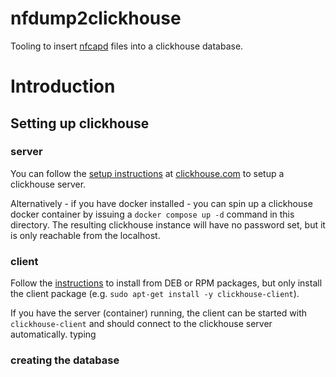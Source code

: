 # nfdump2clickhouse

Tooling to insert [nfcapd](https://github.com/phaag/nfdump) files into a clickhouse database.

# Introduction


## Setting up clickhouse
### server
You can follow the [setup instructions](https://clickhouse.com/docs/en/install/#self-managed-install) at [clickhouse.com](https://clickhouse.com/) to setup a clickhouse server.

Alternatively - if you have docker installed - you can spin up a clickhouse docker container by issuing a ``docker compose up -d`` command in this directory. The resulting clickhouse instance will have no password set, but it is only reachable from the localhost.

### client
Follow the [instructions](https://clickhouse.com/docs/en/install/#available-installation-options) to install from DEB or RPM packages, but only install the client package (e.g. ``sudo apt-get install -y clickhouse-client``).

If you have the server (container) running, the client can be started with ``clickhouse-client`` and should connect to the clickhouse server automatically. 
typing 

### creating the database


